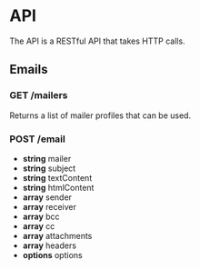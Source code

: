 # API

The API is a RESTful API that takes HTTP calls.

## Emails

### GET /mailers

Returns a list of mailer profiles that can be used.

### POST /email

 * **string** mailer
 * **string** subject
 * **string** textContent
 * **string** htmlContent
 * **array** sender
 * **array** receiver
 * **array** bcc
 * **array** cc
 * **array** attachments
 * **array** headers
 * **options** options
